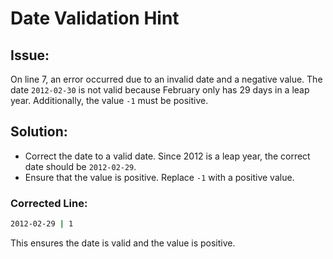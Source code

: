 
# Date Validation Hint

## Issue:
On line 7, an error occurred due to an invalid date and a negative value. The date `2012-02-30` is not valid because February only has 29 days in a leap year. Additionally, the value `-1` must be positive.

## Solution:
- Correct the date to a valid date. Since 2012 is a leap year, the correct date should be `2012-02-29`.
- Ensure that the value is positive. Replace `-1` with a positive value.

### Corrected Line:
```bash
2012-02-29 | 1
```
This ensures the date is valid and the value is positive.
